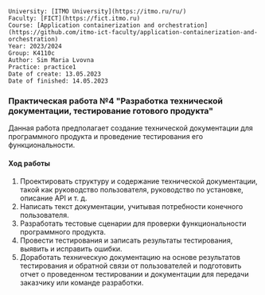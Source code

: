 ```
University: [ITMO University](https://itmo.ru/ru/)
Faculty: [FICT](https://fict.itmo.ru)
Course: [Application containerization and orchestration](https://github.com/itmo-ict-faculty/application-containerization-and-orchestration)
Year: 2023/2024
Group: K4110c
Author: Sim Maria Lvovna
Practice: practice1
Date of create: 13.05.2023
Date of finished: 14.05.2023
```

### Практическая работа №4 "Разработка технической документации, тестирование готового продукта"

Данная работа предполагает создание технической документации для программного продукта и проведение тестирования его функциональности.
#### Ход работы
1. Проектировать структуру и содержание технической документации, такой как руководство пользователя, руководство по установке, описание API и т. д.
2. Написать текст документации, учитывая потребности конечного пользователя.
3. Разработать тестовые сценарии для проверки функциональности программного продукта.
4. Провести тестирования и записать результаты тестирования, выявить и исправить ошибки.
5. Доработать техническую документацию на основе результатов тестирования и обратной связи от пользователей и подготовить отчет о проведенном тестировании и документации для передачи заказчику или команде разработки.
